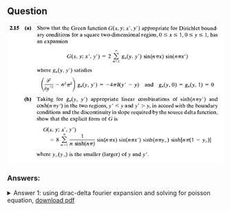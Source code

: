 ## Question
![Question](imgs/2.15-question.png)

### Answers:


<details>
<summary>Answer 1: using dirac-delta fourier expansion and solving for poisson equation, <a href='2.15.pdf'>download pdf</a> </summary>

  <br>

  <img src="imgs/2.15-1.png"/>
  <img src="imgs/2.15-2.png"/>
  <img src="imgs/2.15-3.png"/>


</details>

